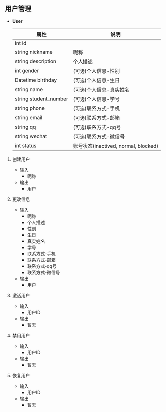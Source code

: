 ## 用户管理
- **User**

   |属性|说明|
   |---|---|
   |int id | |
   |string nickname | 昵称 |
   |string description | 个人描述 |
   |int gender | (可选)个人信息-性别 |
   |Datetime birthday | (可选)个人信息-生日 |
   |string name | (可选)个人信息-真实姓名 |
   |string student_number | (可选)个人信息-学号 |
   |string phone | (可选)联系方式-手机 |
   |string email | (可选)联系方式-邮箱 |
   |string qq | (可选)联系方式-qq号 |
   |string wechat | (可选)联系方式-微信号 |
   |int status | 账号状态(inactived, normal, blocked) |

1. 创建用户
    - 输入
        - 昵称
    - 输出
        - 用户

2. 更改信息
    - 输入
        - 昵称
        - 个人描述
        - 性别
        - 生日
        - 真实姓名
        - 学号
        - 联系方式-手机
        - 联系方式-邮箱
        - 联系方式-qq号
        - 联系方式-微信号
    - 输出
        - 用户

3. 激活用户
    - 输入
        - 用户ID
    - 输出
        - 暂无

4. 禁用用户
    - 输入
        - 用户ID
    - 输出
        - 暂无

5. 恢复用户
    - 输入
        - 用户ID
    - 输出
        - 暂无